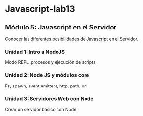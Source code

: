 # Javascript-lab13

## Módulo 5: Javascript en el Servidor
Conocer las diferentes posibilidades de Javascript en el Servidor.

### Unidad 1: Intro a NodeJS
Modo REPL, procesos y ejecución de scripts

### Unidad 2: Node JS y módulos core
Fs, spawn, event emitters, http, path, url

### Unidad 3: Servidores Web con Node
Crear un servidor básico con Node

